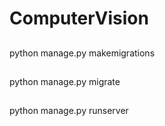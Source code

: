 # ComputerVision


##
python manage.py makemigrations

##
python manage.py migrate

##
python manage.py runserver
